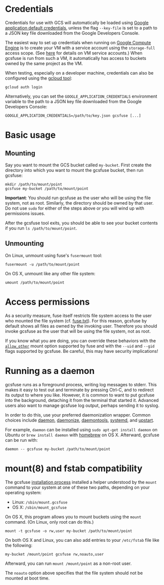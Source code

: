 # Credentials

Credentials for use with GCS will automatically be loaded using [Google
application default credentials][app-default-credentials], unless the flag
`--key-file` is set to a path to a JSON key file downloaded from the Google
Developers Console.

The easiest way to set up credentials when running on [Google Compute
Engine][gce] is to create your VM with a service account using the
`storage-full` access scope. (See [here][gce-service-accounts] for details on
VM service accounts.) When gcsfuse is run from such a VM, it automatically has
access to buckets owned by the same project as the VM.

When testing, especially on a developer machine, credentials can also be
configured using the [gcloud tool][]:

    gcloud auth login

Alternatively, you can set the `GOOGLE_APPLICATION_CREDENTIALS` environment
variable to the path to a JSON key file downloaded from the Google Developers
Console:

    GOOGLE_APPLICATION_CREDENTIALS=/path/to/key.json gcsfuse [...]

[gce]: https://cloud.google.com/compute/
[gce-service-accounts]: https://cloud.google.com/compute/docs/authentication
[gcloud tool]: https://cloud.google.com/sdk/gcloud/
[app-default-credentials]: https://developers.google.com/identity/protocols/application-default-credentials#howtheywork


# Basic usage

## Mounting

Say you want to mount the GCS bucket called `my-bucket`. First create the
directory into which you want to mount the gcsfuse bucket, then run gcsfuse:

    mkdir /path/to/mount/point
    gcsfuse my-bucket /path/to/mount/point

**Important**: You should run gcsfuse as the user who will be using the file
system, not as root. Similarly, the directory should be owned by that user. Do
not use `sudo` for either of the steps above or you will wind up with
permissions issues.

After the gcsfuse tool exits, you should be able to see your bucket contents if
you run `ls /path/to/mount/point`.

## Unmounting

On Linux, unmount using fuse's `fusermount` tool:

    fusermount -u /path/to/mount/point

On OS X, unmount like any other file system:

    umount /path/to/mount/point


# Access permissions

As a security measure, fuse itself restricts file system access to the user who
mounted the file system (cf. [fuse.txt][fuse-security]). For this reason,
gcsfuse by default shows all files as owned by the invoking user. Therefore you
should invoke gcsfuse as the user that will be using the file system, not as
root.

If you know what you are doing, you can override these behaviors with the
[`allow_other`][allow_other] mount option supported by fuse and with the
`--uid` and `--gid` flags supported by gcsfuse. Be careful, this may have
security implications!

[fuse-security]: https://github.com/torvalds/linux/blob/a33f32244/Documentation/filesystems/fuse.txt#L253-L300
[allow_other]: https://github.com/torvalds/linux/blob/a33f32244/Documentation/filesystems/fuse.txt#L100-L105


# Running as a daemon

gcsfuse runs as a foreground process, writing log messages to stderr. This
makes it easy to test out and terminate by pressing Ctrl-C, and to redirect its
output to where you like. However, it is common to want to put gcsfuse into the
background, detaching it from the terminal that started it. Advanced users also
want to manage gcsfuse log output, perhaps sending it to syslog.

In order to do this, use your preferred daemonization wrapper. Common choices
include [daemon][], [daemonize][], [daemontools][], [systemd][], and
[upstart][].

[daemon]: http://libslack.org/daemon/
[daemonize]: http://software.clapper.org/daemonize/
[daemontools]: http://cr.yp.to/daemontools.html
[systemd]: http://www.freedesktop.org/wiki/Software/systemd/
[upstart]: http://upstart.ubuntu.com/

For example, `daemon` can be installed using `sudo apt-get install daemon` on
Ubuntu or `brew install daemon` with [homebrew][] on OS X. Afterward, gcsfuse
can be run with:

    daemon -- gcsfuse my-bucket /path/to/mount/point

[homebrew]: http://brew.sh/


# mount(8) and fstab compatibility

The gcsfuse [installation process](installing.md) installed a helper understood
by the `mount` command to your system at one of these two paths, depending on
your operating system:

*   Linux: `/sbin/mount.gcsfuse`
*   OS X: `/sbin/mount_gcsfuse`

On OS X, this program allows you to mount buckets using the `mount` command.
(On Linux, only root can do this.)

    mount -t gcsfuse -o rw,user my-bucket /path/to/mount/point

On both OS X and Linux, you can also add entries to your `/etc/fstab` file like
the following:

    my-bucket /mount/point gcsfuse rw,noauto,user

Afterward, you can run `mount /mount/point` as a non-root user.

The `noauto` option above specifies that the file system should not be mounted
at boot time.
